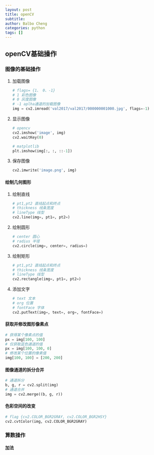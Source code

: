 ```yaml
---
layout: post
title: openCV
subtitle: 
author: Balbo Cheng
categories: python
tags: []
---
```


## openCV基础操作

### 图像的基础操作

1. 加载图像

   ```python
   # flags= {1、 0、-1}
   # 1 彩色图像
   # 0 灰度图像
   # -1 aplha通道的加载图像
   img = cv2.imread('val2017/val2017/000000001000.jpg', flags=-1)
   ```

2. 显示图像

   ```python
   # opencv
   cv2.imshow('image', img)
   cv2.waitKey(0)
   
   # matplotlib
   plt.imshow(img[:, :, ::-1])
   ```

3. 保存图像

   ```python
   cv2.imwrite('image.png', img)
   ```

#### 绘制几何图形

1. 绘制直线

   ```python
   # pt1,pt2 直线起点和终点
   # thickness 线条宽度
   # lineType 线型
   cv2.line(img=, pt1=, pt2=)
   ```

2. 绘制圆形

   ```python
   # center 圆心
   # radius 半径
   cv2.circle(img=, center=, radius=)
   ```

3. 绘制矩形

   ```python
   # pt1,pt2 直线起点和终点
   # thickness 线条宽度
   # lineType 线型
   cv2.rectangle(img=, pt1=, pt2=)
   ```

4. 添加文字

   ```python
   # text 文本
   # org 位置
   # fontFace 字体
   cv2.putText(img=, text=, org=, fontFace=)
   ```

#### 获取并修改图形像素点

```python
# 获得某个像素点的值
px = img[100, 100]
# 仅获取蓝色通道的值
px = img[100, 100, 0]
# 修改某个位置的像素值
img[100, 100] = [200, 200]
```

#### 图像通道的拆分合并

```python
# 通道拆分
b, g, r = cv2.split(img)
# 通道合并
img = cv2.merge((b, g, r))
```

#### 色彩空间的改变

```python
# flag {cv2.COLOR_BGR2GRAY, cv2.COLOR_BGR2HSY}
cv2.cvtColor(img, cv2.COLOR_BGR2GRAY)
```

### 算数操作

#### 加法


